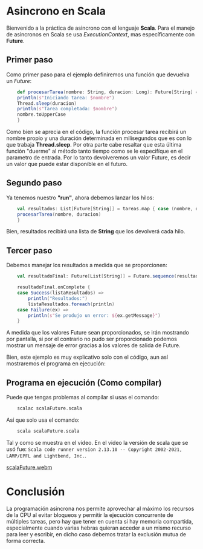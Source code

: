 # Asincrono en Scala
Bienvenido a la práctica de asincrono con el lenguaje **Scala**.
Para el manejo de asincronos en Scala se usa *ExecutionContext*, mas específicamente con **Future**.

## Primer paso
Como primer paso para el ejemplo definiremos una función que devuelva un *Future*:

```Scala
    def procesarTarea(nombre: String, duracion: Long): Future[String] = Future {
    println(s"Iniciando tarea: $nombre")
    Thread.sleep(duracion)
    println(s"Tarea completada: $nombre")
    nombre.toUpperCase
    }
```

Como bien se aprecia en el código, la función procesar tarea recibirá un nombre propio y una duración determinada en milisegundos que es con lo que trabaja **Thread.sleep**. Por otra parte cabe resaltar que esta última función "duerme" al método tanto tiempo como se le especifíque en el parametro de entrada. Por lo tanto devolveremos un valor Future, es decir un valor que puede estar disponible en el futuro.

## Segundo paso
Ya tenemos nuestro **"run"**, ahora debemos lanzar los hilos:

```Scala
    val resultados: List[Future[String]] = tareas.map { case (nombre, duracion) =>
    procesarTarea(nombre, duracion)
    }
```

Bien, resultados recibirá una lista de **String** que los devolverá cada hilo.

## Tercer paso
Debemos manejar los resultados a medida que se proporcionen:

```Scala
    val resultadoFinal: Future[List[String]] = Future.sequence(resultados)

    resultadoFinal.onComplete {
    case Success(listaResultados) =>
        println("Resultados:")
        listaResultados.foreach(println)
    case Failure(ex) =>
        println(s"Se produjo un error: ${ex.getMessage}")
    }
```
A medida que los valores Future sean proporcionados, se irán mostrando por pantalla, si por el contrario no pudo ser proporcionado podemos mostrar un mensaje de error gracias a los valores de salida de Future.

Bien, este ejemplo es muy explicativo solo con el código, aun así mostraremos el programa en ejecución:

<h2> Programa en ejecución (Como compilar) </h2>

Puede que tengas problemas al compilar si usas el comando:

```scala
    scalac scalaFuture.scala
```

Así que solo usa el comando:

```scala
    scala scalaFuture.scala
```

Tal y como se muestra en el video. En el video la versión de scala que se usó fue: ```Scala code runner version 2.13.10 -- Copyright 2002-2021, LAMP/EPFL and Lightbend, Inc.```.

[scalaFuture.webm](https://github.com/jonathanMM97/iiss-2023/assets/116075515/40c868c3-15ac-4bd9-b76a-045fc71277fe)


# Conclusión
La programación asincrona nos permite aprovechar al máximo los recursos de la CPU al evitar bloqueos y permitir la ejecución concurrente de múltiples tareas, pero hay que tener en cuenta si hay memoria compartida, especialmente cuando varias hebras quieran acceder a un mismo recurso para leer y escribir, en dicho caso debemos tratar la exclusión mutua de forma correcta.
